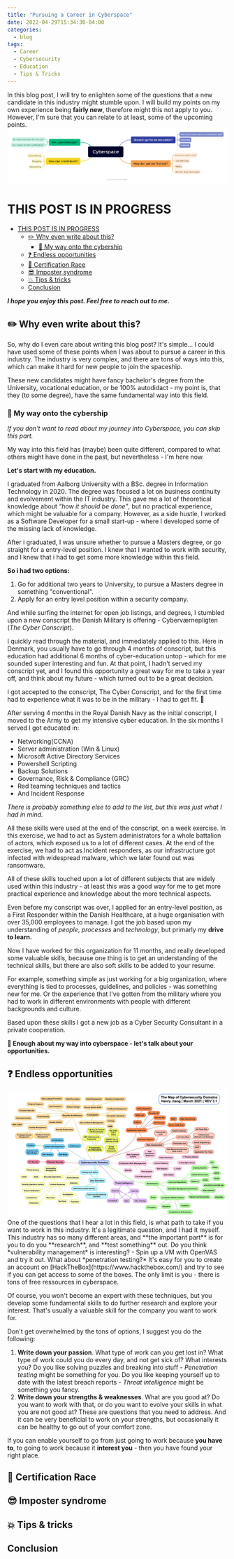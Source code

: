 ```yaml
---
title: "Pursuing a Career in Cyberspace"
date: 2022-04-29T15:34:30-04:00
categories:
  - blog
tags:
  - Career
  - Cybersecurity
  - Education
  - Tips & Tricks
---
```

In this blog post, I will try to enlighten some of the questions that a new candidate in this industry might stumble upon. I will build my points on my own experience being **fairly new**, therefore might this not apply to you. However, I'm sure that you can relate to at least, some of the upcoming points. 
<img src="/assets/images/Cyberspace.png">

# THIS POST IS IN PROGRESS



- [THIS POST IS IN PROGRESS](#this-post-is-in-progress)
  - [:pencil2: Why even write about this?](#pencil2-why-even-write-about-this)
    - [:space_invader: My way onto the cybership](#space_invader-my-way-onto-the-cybership)
  - [:question: Endless opportunities](#question-endless-opportunities)
  - [:running: Certification Race](#running-certification-race)
  - [:sunglasses: Imposter syndrome](#sunglasses-imposter-syndrome)
  - [:collision: Tips & tricks](#collision-tips--tricks)
  - [Conclusion](#conclusion)

***I hope you enjoy this post. Feel free to reach out to me.***

## :pencil2: Why even write about this?


So, why do I even care about writing this blog post? It's simple... I could have used some of these points when I was about to pursue a career in this industry. The industry is very complex, and there are tons of ways into this, which can make it hard for new people to join the spaceship. 

These new candidates might have fancy bachelor's degree from the University, vocational education, or be 100% autodidact - my point is, that they (to some degree), have the same fundamental way into this field.  


### :space_invader: My way onto the cybership
*If you don't want to read about my journey into Cyberspace, you can skip this part.* 

My way into this field has (maybe) been quite different, compared to what others might have done in the past, but nevertheless - I'm here now. 

**Let's start with my education.**

I graduated from Aalborg University with a BSc. degree in Information Technology in 2020. The degree was focused a lot on business continuity and evolvement within the IT industry. This gave me a lot of theoretical knowledge about *"how it should be done"*, but no practical experience, which might be valuable for a company.  However, as a side hustle, I worked as a Software Developer for a small start-up - where I developed some of the missing lack of knowledge. 

After i graduated, I was unsure whether to pursue a Masters degree, or go straight for a entry-level position. I knew that I wanted to work with security, and I knew that i had to get some more knowledge within this field. 

**So i had two options:**
1. Go for additional two years to University, to pursue a Masters degree in something "conventional". 
2. Apply for an entry level position within a security company. 

And while surfing the internet for open job listings, and degrees, I stumbled upon a new conscript the Danish Military is offering - Cyberværnepligten (*The Cyber Conscript*). 

I quickly read through the material, and immediately applied to this. Here in Denmark, you usually have to go through 4 months of conscript, but this education had additional 6 months of cyber-education untop - which for me sounded super interesting and fun. At that point, I hadn't served my conscript yet, and I found this opportunity a great way for me to take a year off, and think about my future - which turned out to be a great decision. 

I got accepted to the conscript, The Cyber Conscript, and for the first time had to experience what it was to be in the military - I had to get fit.  :muscle:

After serving 4 months in the Royal Danish Navy as the initial conscript, I moved to the Army to get my intensive cyber education. In the six months I served I got educated in:
- Networking(CCNA)
- Server administration (Win & Linux)
- Microsoft Active Directory Services
- Powershell Scripting
- Backup Solutions
- Governance, Risk & Compliance (GRC)
- Red teaming techniques and tactics
- And Incident Response

*There is probably something else to add to the list, but this was just what I had in mind.*

All these skills were used at the end of the conscript, on a week exercise. In this exercise, we had to act as System administrators for a whole battalion of actors, which exposed us to a lot of different cases. At the end of the exercise, we had to act as Incident responders, as our infrastructure got infected with widespread malware, which we later found out was ransomware. 

All of these skills touched upon a lot of different subjects that are widely used within this industry - at least this was a good way for me to get more practical experience and knowledge about the more technical aspects. 

Even before my conscript was over, I applied for an entry-level position, as a First Responder within the Danish Healthcare, at a huge organisation with over 35,000 employees to manage. I got the job based upon my understanding of *people*, *processes* and *technology*, but primarly my **drive to learn.** 

Now I have worked for this organization for 11 months, and really developed some valuable skills, because one thing is to get an understanding of the technical skills, but there are also soft skills to be added to your resume. 

For example, something simple as just working for a big organization, where everything is tied to processes, guidelines, and policies - was something new for me. Or the experience that I've gotten from the military where you had to work in different environments with people with different backgrounds and culture. 

Based upon these skills I got a new job as a Cyber Security Consultant in a private cooperation. 


**:stars: Enough about my way into cyberspace - let's talk about your opportunities.**
## :question: Endless opportunities
<img src="/assets/images/roadmap.jpg">
One of the questions that I hear a lot in this field, is what path to take if you want to work in this industry. It's a legitimate question, and I had it myself. This industry has so many different areas, and **the important part** is for you to do you **research**, and **test something** out. Do you think *vulnerability management* is interesting? - Spin up a VM with OpenVAS and try it out. What about *penetration testing?* It's easy for you to create an account on [HackTheBox](https://www.hackthebox.com/) and try to see if you can get access to some of the boxes. The only limit is you - there is tons of free ressources in cyberspace. 

Of course, you won't become an expert with these techniques, but you develop some fundamental skills to do further research and explore your interest. That's usually a valuable skill for the company you want to work for.

Don't get overwhelmed by the tons of options, I suggest you do the following:
1. **Write down your passion**. What type of work can you get lost in? What type of work could you do every day, and not get sick of? What interests you? Do you like solving puzzles and breaking into stuff - *Penetration testing* might be something for you. Do you like keeping yourself up to date with the latest breach reports - *Threat intelligence* might be something you fancy. 
2. **Write down your strengths & weaknesses**. What are you good at? Do you want to work with that, or do you want to evolve your skills in what you are not good at? These are questions that you need to address. And it can be very beneficial to work on your strengths, but occasionally it can be healthy to go out of your comfort zone.  
   
If you can enable yourself to go from just going to work because **you have to**, to going to work because it **interest you** - then you have found your right place. 


## :running: Certification Race


## :sunglasses: Imposter syndrome


## :collision: Tips & tricks

## Conclusion